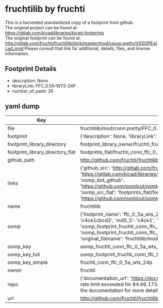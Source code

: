 # fruchtilib by fruchti  
This is a harvested standardized copy of a footprint from github.  
The original project can be found at:  
https://gitlab.com/kicad/libraries/kicad-footprints  
The original footprint can be found at:
http://gitlab.com/fruchti/fruchtilib/blob/master/mod/vssop.pretty/VSSOP8.kicad_mod
Please consult that link for additional, details, files, and license information.  
## Footprint Details
* description: None  
* libraryLink: FFC_0.5A-WTS-24P  
* number_of_pads: 26  
## yaml dump  
| Key | Value |  
| --- | --- |  
| file | fruchtilib/mod/conn.pretty/FFC_0.5A-WTS-24P.kicad_mod |  
| footprint | {'description': None, 'libraryLink': 'FFC_0.5A-WTS-24P', 'number_of_pads': 26} |  
| footprint_library_directory | footprint_library_owner/fruchti_fruchtilib |  
| footprint_library_directory_flat | footprints_flat/fruchti_conn_ffc_0_5a_wts_24p/working |  
| github_path | http://github.com/fruchti/fruchtilib/blob/master/mod/conn.pretty/FFC_0.5A-WTS-24P.kicad_mod |  
| links | {'github_src': 'http://gitlab.com/fruchti/fruchtilib/blob/master/mod/vssop.pretty/VSSOP8.kicad_mod', 'github_src_repo': 'https://gitlab.com/kicad/libraries/kicad-footprints', 'oomp_bot': 'footprints/fruchti_conn_ffc_0_5a_wts_24p/working', 'oomp_bot_github': 'https://github.com/oomlout/oomlout_oomp_footprint_bot/tree/main/footprints/fruchti_conn_ffc_0_5a_wts_24p/working', 'oomp_src_flat': 'footprints_flat/footprints_flat/fruchti_conn_ffc_0_5a_wts_24p/working', 'oomp_src_flat_github': 'https://github.com/oomlout/oomlout_oomp_footprint_src/tree/main/footprints_flat/fruchti_conn_ffc_0_5a_wts_24p/working'} |  
| name | fruchtilib |  
| oomp | {'footprint_name': 'ffc_0_5a_wts_24p', 'library_name': 'conn', 'md5': 'c4ce1cbcd35798c660278ee24b49036c', 'md5_10': 'c4ce1cbcd3', 'md5_5': 'c4ce1', 'md5_6': 'c4ce1c', 'oomp_key': 'oomp_fruchti_conn_ffc_0_5a_wts_24p', 'oomp_key_extra': 'oomp_footprint_fruchti_conn_ffc_0_5a_wts_24p', 'oomp_key_full': 'oomp_footprint_fruchti_conn_ffc_0_5a_wts_24p_c4ce1c', 'oomp_key_simple': 'fruchti_conn_ffc_0_5a_wts_24p', 'original_filename': 'fruchtilib/mod/conn.pretty/FFC_0.5A-WTS-24P.kicad_mod', 'owner_name': 'fruchti'} |  
| oomp_key | oomp_fruchti_conn_ffc_0_5a_wts_24p |  
| oomp_key_full | oomp_footprint_fruchti_conn_ffc_0_5a_wts_24p |  
| oomp_key_simple | fruchti_conn_ffc_0_5a_wts_24p |  
| owner | fruchti |  
| repo | {'documentation_url': 'https://docs.github.com/rest/overview/resources-in-the-rest-api#rate-limiting', 'message': "API rate limit exceeded for 84.66.173.59. (But here's the good news: Authenticated requests get a higher rate limit. Check out the documentation for more details.)"} |  
| url | http://github.com/fruchti/fruchtilib |  

